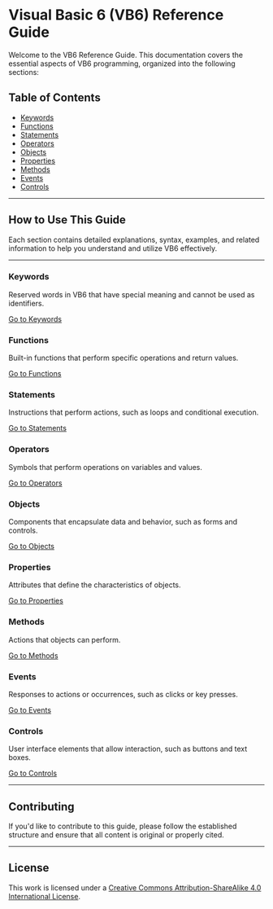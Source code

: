 # Visual Basic 6 (VB6) Reference Guide

Welcome to the VB6 Reference Guide. This documentation covers the essential aspects of VB6 programming, organized into the following sections:

## Table of Contents

- [Keywords](Keywords.md)
- [Functions](Functions.md)
- [Statements](Statements.md)
- [Operators](Operators.md)
- [Objects](Objects.md)
- [Properties](Properties.md)
- [Methods](Methods.md)
- [Events](Events.md)
- [Controls](Controls.md)

---

## **How to Use This Guide**

Each section contains detailed explanations, syntax, examples, and related information to help you understand and utilize VB6 effectively.

---

### **Keywords**

Reserved words in VB6 that have special meaning and cannot be used as identifiers.

[Go to Keywords](Keywords.md)

### **Functions**

Built-in functions that perform specific operations and return values.

[Go to Functions](Functions.md)

### **Statements**

Instructions that perform actions, such as loops and conditional execution.

[Go to Statements](Statements.md)

### **Operators**

Symbols that perform operations on variables and values.

[Go to Operators](Operators.md)

### **Objects**

Components that encapsulate data and behavior, such as forms and controls.

[Go to Objects](Objects.md)

### **Properties**

Attributes that define the characteristics of objects.

[Go to Properties](Properties.md)

### **Methods**

Actions that objects can perform.

[Go to Methods](Methods.md)

### **Events**

Responses to actions or occurrences, such as clicks or key presses.

[Go to Events](Events.md)

### **Controls**

User interface elements that allow interaction, such as buttons and text boxes.

[Go to Controls](Controls.md)

---

## **Contributing**

If you'd like to contribute to this guide, please follow the established structure and ensure that all content is original or properly cited.

---

## **License**

This work is licensed under a [Creative Commons Attribution-ShareAlike 4.0 International License](https://creativecommons.org/licenses/by-sa/4.0/).

